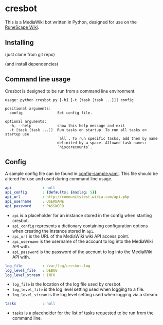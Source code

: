 cresbot
=======


This is a MediaWiki bot written in Python, designed for use on the [RuneScape Wiki](http://runescape.wikia.com/wiki/RuneScape_Wiki).

## Installing
(just clone from git repo)

(and install dependencies)

## Command line usage
Cresbot is designed to be run from a command line environment.
```
usage: python cresbot.py [-h] [-t [task [task ...]]] config

positional arguments:
  config                Set config file.

optional arguments:
  -h, --help            show this help message and exit
  -t [task [task ...]]  Run tasks on startup. To run all tasks on startup use
                        `all`. To run specific tasks, add them by name
                        delimited by a space. Allowed task names:
                        `hiscorecounts`.
```

## Config
A sample config file can be found in [config-sample.yaml](https://github.com/onei/cresbot/blob/master/config-sample.yaml). This file should be altered for use and used during command line usage.
```yaml
api              : null
api_config       : {defaults: {maxlag: 5}}
api_url          : http://communitytest.wikia.com/api.php
api_username     : USERNAME
api_password     : PASSWORD
```
* `api` is a placeholder for an instance stored in the config when starting cresbot.
* `api_config` represents a dictionary containing configuration options when creating the instance stored in `api`.
* `api_url` is the URL of the MediaWiki wiki API access point.
* `api_username` is the username of the account to log into the MediaWiki API with.
* `api_password` is the password of the account to log into the MediaWiki API with.

```yaml
log_file         : /var/log/cresbot.log
log_level_file   : DEBUG
log_level_stream : INFO
```
* `log_file` is the location of the log file used by cresbot.
* `log_level_file` is the log level setting used when logging to a file.
* `log_level_stream` is the log level setting used when logging via a stream.

```yaml
tasks            : null
```
* `tasks` is a placeholder for the list of tasks requested to be run from the command line.
 
